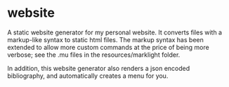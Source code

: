 # website
A static website generator for my personal website. It converts files with a markup-like syntax to static html files. 
The markup syntax has been extended to allow more custom commands at the price of being more verbose; see the .mu files in the resources/marklight folder. 

In addition, this website generator also renders a json encoded bibliography, and automatically creates a menu for you.
